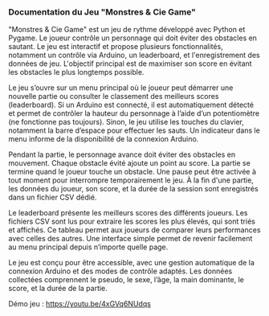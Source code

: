 ### Documentation du Jeu "Monstres & Cie Game"

"Monstres & Cie Game" est un jeu de rythme développé avec Python et Pygame. Le joueur contrôle un personnage qui doit éviter des obstacles en sautant. Le jeu est interactif et propose plusieurs fonctionnalités, notamment un contrôle via Arduino, un leaderboard, et l'enregistrement des données de jeu. L'objectif principal est de maximiser son score en évitant les obstacles le plus longtemps possible.

Le jeu s’ouvre sur un menu principal où le joueur peut démarrer une nouvelle partie ou consulter le classement des meilleurs scores (leaderboard). Si un Arduino est connecté, il est automatiquement détecté et permet de contrôler la hauteur du personnage à l’aide d’un potentiomètre (ne fonctionne pas toujours). Sinon, le jeu utilise les touches du clavier, notamment la barre d’espace pour effectuer les sauts. Un indicateur dans le menu informe de la disponibilité de la connexion Arduino.

Pendant la partie, le personnage avance doit éviter des obstacles en mouvement. Chaque obstacle évité ajoute un point au score. La partie se termine quand le joueur touche un obstacle. Une pause peut être activée à tout moment pour interrompre temporairement le jeu. À la fin d'une partie, les données du joueur, son score, et la durée de la session sont enregistrés dans un fichier CSV dédié.

Le leaderboard présente les meilleurs scores des différents joueurs. Les fichiers CSV sont lus pour extraire les scores les plus élevés, qui sont triés et affichés. Ce tableau permet aux joueurs de comparer leurs performances avec celles des autres. Une interface simple permet de revenir facilement au menu principal depuis n’importe quelle page.

Le jeu est conçu pour être accessible, avec une gestion automatique de la connexion Arduino et des modes de contrôle adaptés. Les données collectées comprennent le pseudo, le sexe, l’âge, la main dominante, le score, et la durée de la partie.

Démo jeu : https://youtu.be/4xGVq6NUdqs